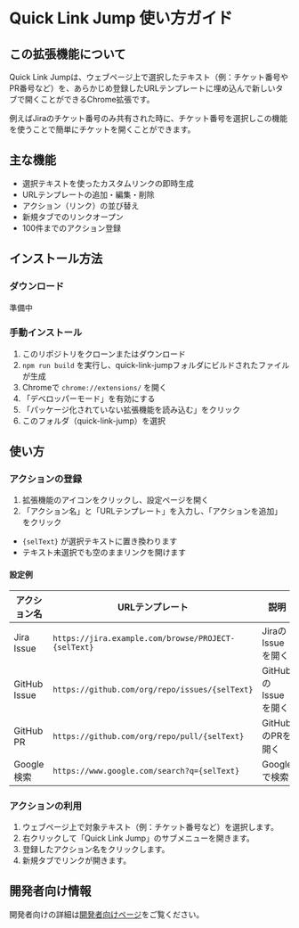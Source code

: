 # Quick Link Jump 使い方ガイド

## この拡張機能について

Quick Link Jumpは、ウェブページ上で選択したテキスト（例：チケット番号やPR番号など）を、あらかじめ登録したURLテンプレートに埋め込んで新しいタブで開くことができるChrome拡張です。

例えばJiraのチケット番号のみ共有された時に、チケット番号を選択しこの機能を使うことで簡単にチケットを開くことができます。

## 主な機能

- 選択テキストを使ったカスタムリンクの即時生成
- URLテンプレートの追加・編集・削除
- アクション（リンク）の並び替え
- 新規タブでのリンクオープン
- 100件までのアクション登録

## インストール方法

### ダウンロード

準備中

### 手動インストール

1. このリポジトリをクローンまたはダウンロード
2. `npm run build` を実行し、quick-link-jumpフォルダにビルドされたファイルが生成
3. Chromeで `chrome://extensions/` を開く
4. 「デベロッパーモード」を有効にする
5. 「パッケージ化されていない拡張機能を読み込む」をクリック
6. このフォルダ（quick-link-jump）を選択

## 使い方

### アクションの登録

1. 拡張機能のアイコンをクリックし、設定ページを開く
2. 「アクション名」と「URLテンプレート」を入力し、「アクションを追加」をクリック

- `{selText}` が選択テキストに置き換わります
- テキスト未選択でも空のままリンクを開けます

#### 設定例

| アクション名 | URLテンプレート                                     | 説明                |
| ------------ | --------------------------------------------------- | ------------------- |
| Jira Issue   | `https://jira.example.com/browse/PROJECT-{selText}` | JiraのIssueを開く   |
| GitHub Issue | `https://github.com/org/repo/issues/{selText}`      | GitHubのIssueを開く |
| GitHub PR    | `https://github.com/org/repo/pull/{selText}`        | GitHubのPRを開く    |
| Google検索   | `https://www.google.com/search?q={selText}`         | Googleで検索        |

### アクションの利用

1. ウェブページ上で対象テキスト（例：チケット番号など）を選択します。
2. 右クリックして「Quick Link Jump」のサブメニューを開きます。
3. 登録したアクション名をクリックします。
4. 新規タブでリンクが開きます。

## 開発者向け情報

開発者向けの詳細は[開発者向けページ](developer.md)をご覧ください。 

